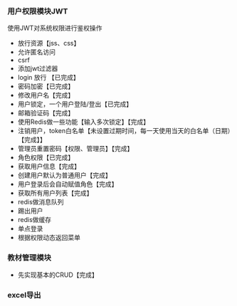 ### 用户权限模块JWT
使用JWT对系统权限进行鉴权操作
- 放行资源【jss、css】
- 允许匿名访问
- csrf
- 添加jwt过滤器
- login 放行 【已完成】
- 密码加密【已完成】
- 修改用户名【完成】
- 用户锁定，一个用户登陆/登出【已完成】
-  邮箱验证码【完成】
- 使用Redis做一些功能【输入多次锁定】【完成】
- 注销用户，token白名单【未设置过期时间，每一天使用当天的白名单（日期）【完成】】
- 管理员重置密码【权限、管理员】【完成】
- 角色权限【已完成】
- 获取用户信息【完成】
- 创建用户默认为普通用户【完成】
- 用户登录后会自动赋值角色【完成】
- 获取所有用户列表【完成】
- redis做消息队列
- 踢出用户
- redis做缓存
- 单点登录
- 根据权限动态返回菜单

### 教材管理模块
- 先实现基本的CRUD【完成】

### excel导出


